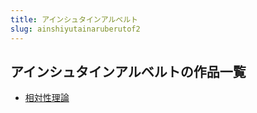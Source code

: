 ```yaml
---
title: アインシュタインアルベルト
slug: ainshiyutainaruberutof2
---
```


## アインシュタインアルベルトの作品一覧

- [相対性理論](xiangduixinglil-5a6)
